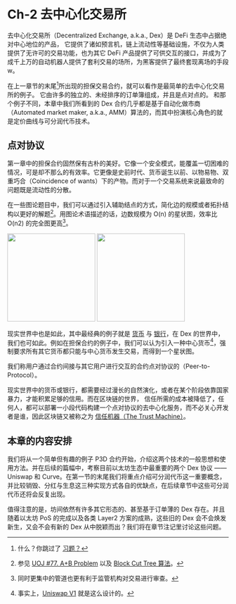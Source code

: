 # Ch-2 去中心化交易所

去中心化交易所（Decentralized Exchange, a.k.a., Dex）是 DeFi 生态中占据绝对中心地位的产品，
它提供了诸如预言机，链上流动性等基础设施，不仅为人类提供了无许可的交易功能，也为其它 DeFi 产品提供了可供交互的接口，并成为了成千上万的自动机器人提供了套利交易的场所，为黑客提供了最终套现离场的手段w。

在上一章节的末尾[^1]所出现的担保交易合约，就可以看作是最简单的去中心化交易所的例子。
它由许多的独立的、未经排序的订单簿组成，并且是点对点的。
和那个例子不同，本章中我们所看到的 Dex 合约几乎都是基于自动化做市商（Automated market maker, a.k.a., AMM）算法的，而其中扮演核心角色的就是定价曲线与可分润代币技术。

## 点对协议

第一章中的担保合约固然保有古朴的美好。它像一个安全模式，能覆盖一切困难的情况，可是却不那么的有效率。它更像是史前时代、货币诞生以前、以物易物、双重巧合（Coincidence of wants）下的产物。而对于一个交易系统来说最致命的问题既是流动性的分散。

在一些图论题目中，我们可以通过引入辅助结点的方式，简化边的规模或者拓扑结构以更好的解题[^2]。用图论术语描述的话，边数规模为 O(n) 的星状图，效率比 O(n2) 的完全图更高[^3]。

<img src="https://upload.wikimedia.org/wikipedia/commons/4/49/Star_network_7.svg"  width="200" />

<img src="https://upload.wikimedia.org/wikipedia/commons/9/9e/Complete_graph_K7.svg"  width="200" />

现实世界中也是如此，其中最经典的例子就是 [货币]() 与 [银行]()，在 Dex 的世界中，我们也可如此。例如在担保合约的例子中，我们可以认为引入一种中心货币[^4]，强制要求所有其它货币都只能与中心货币发生交易，而得到一个星状图。

我们称用户通过合约间接与其它用户进行交互的合约点对协议的（Peer-to-Protocol）。

现实世界中的货币或银行，都需要经过漫长的自然演化，或者在某个阶段依靠国家暴力，才能积累足够的信用。而在区块链的世界，
信任所需的成本被降低了，任何人，都可以部署一小段代码构建一个点对协议的去中心化服务，而不必关心开发者是谁，因此区块链又被称之为 [信任机器（The Trust Machine）](https://computationallegalstudies.com/2015/10/30/the-trust-machine-the-technology-behind-bitcoin-could-transform-how-the-economy-works-via-the-economist/)。

[^1]: 什么？你跳过了 [习题？](/Ch-1%20快速入门/Problems.html)
[^2]: 参见 [UOJ #77. A+B Problem](https://www.shuizilong.com/house/archives/uoj-77-ab-problem/) 以及 [Block Cut Tree 算法](https://github.com/ShahjalalShohag/code-library/blob/master/Graph%20Theory/Block%20Cut%20Tree.cpp)。
[^3]: 同时更集中的管道也更有利于监管机构对交易进行审查。
[^4]: 事实上，[Uniswap V1](https://hackmd.io/@HaydenAdams/HJ9jLsfTz) 就是这么设计的。


## 本章的内容安排

我们将从一个简单但有趣的例子 P3D 合约开始，介绍这两个技术的一般思想和使用方法。并在后续的篇幅中，考察目前以太坊生态中最重要的两个 Dex 协议 —— Uniswap 和 Curve。在第一节的末尾我们将重点介绍可分润代币这一重要概念，并比较销毁、分红与生息这三种实现方式各自的优缺点，在后续章节中这些可分润代币还将会反复出现。

值得注意的是，坊间依然有许多其它形态的、甚至基于订单薄的 Dex 存在。并且随着以太坊 PoS 的完成以及各类 Layer2 方案的成熟，这些旧的 Dex 会不会焕发新生，又会不会有新的 Dex 从中脱颖而出？我们将在章节注记里讨论这些问题。